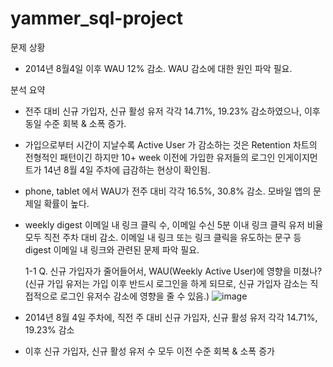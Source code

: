 # yammer_sql-project

문제 상황
- 2014년 8월4일 이후 WAU 12% 감소. WAU 감소에 대한 원인 파악 필요.

분석 요약
- 전주 대비 신규 가입자, 신규 활성 유저 각각 14.71%, 19.23% 감소하였으나, 이후 동일 수준 회복 & 소폭 증가.
- 가입으로부터 시간이 지날수록 Active User 가 감소하는 것은 Retention 차트의 전형적인 패턴이긴 하지만
  10+ week 이전에 가입한 유저들의 로그인 인게이지먼트가 14년 8월 4일 주차에 급감하는 현상이 확인됨.
- phone, tablet 에서 WAU가 전주 대비 각각 16.5%, 30.8% 감소. 모바일 앱의 문제일 확률이 높다.
- weekly digest 이메일 내 링크 클릭 수, 이메일 수신 5분 이내 링크 클릭 유저 비율 모두 직전 주차 대비 감소. 
  이메일 내 링크 또는 링크 클릭을 유도하는 문구 등 digest 이메일 내 링크와 관련된 문제 파악 필요.





  1-1
  Q. 신규 가입자가 줄어들어서, WAU(Weekly Active User)에 영향을 미쳤나?
  (신규 가입 유저는 가입 이후 반드시 로그인을 하게 되므로, 신규 가입자 감소는 직접적으로 로그인 유저수 감소에 영향을 줄 수 있음.)
![image](https://github.com/herojun96/yammer_sql-project/assets/40261131/fb60d35a-6310-4f57-8e58-f4f34bab8b9f)
- 2014년 8월 4일 주차에, 직전 주 대비 신규 가입자, 신규 활성 유저 각각 14.71%, 19.23% 감소
- 이후 신규 가입자, 신규 활성 유저 수 모두 이전 수준 회복 & 소폭 증가
